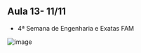 ## Aula 13- 11/11

- 4ª Semana de Engenharia e Exatas FAM


![image](https://user-images.githubusercontent.com/70485830/140763632-10d30ba8-93bb-4a5f-aad6-169fe14fdc36.png)




